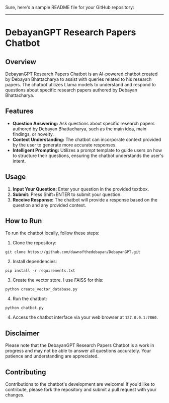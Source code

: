 Sure, here's a sample README file for your GitHub repository:

---

# DebayanGPT Research Papers Chatbot

## Overview

DebayanGPT Research Papers Chatbot is an AI-powered chatbot created by Debayan Bhattacharya to assist with queries related to his research papers. The chatbot utilizes Llama models to understand and respond to questions about specific research papers authored by Debayan Bhattacharya.

## Features

- **Question Answering:** Ask questions about specific research papers authored by Debayan Bhattacharya, such as the main idea, main findings, or novelty.
- **Context Understanding:** The chatbot can incorporate context provided by the user to generate more accurate responses. 
- **Intelligent Prompting:** Utilizes a prompt template to guide users on how to structure their questions, ensuring the chatbot understands the user's intent.

## Usage

1. **Input Your Question:** Enter your question in the provided textbox.
2. **Submit:** Press Shift+ENTER to submit your question.
3. **Receive Response:** The chatbot will provide a response based on the question and any provided context.

## How to Run

To run the chatbot locally, follow these steps:

1. Clone the repository:

```
git clone https://github.com/dawnofthedebayan/DebayanGPT.git
```

2. Install dependencies:

```
pip install -r requirements.txt
```

3. Create the vector store. I use FAISS for this:

```
python create_vector_database.py 
```


4. Run the chatbot:

```
python chatbot.py
```

4. Access the chatbot interface via your web browser at `127.0.0.1:7860`.

## Disclaimer

Please note that the DebayanGPT Research Papers Chatbot is a work in progress and may not be able to answer all questions accurately. Your patience and understanding are appreciated.

## Contributing

Contributions to the chatbot's development are welcome! If you'd like to contribute, please fork the repository and submit a pull request with your changes.

